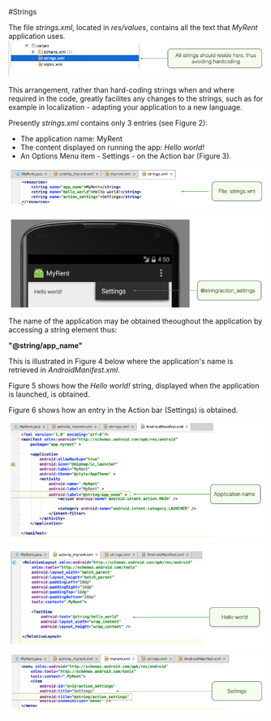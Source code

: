 #Strings

The file *strings.xml*, located in *res/values*, contains all the text that *MyRent* application uses.
![Figure 1: Avoid hardcoding strings by locating in file strings.xml](img/22.png)

This arrangement, rather than hard-coding strings when and where required in the code, greatly facilites any changes to the strings, such as for example in localization - adapting your application to a new language.

Presently *strings.xml* contains only 3 entries (see Figure 2):

- The application name: MyRent
- The content displayed on running the app: *Hello world!*
- An Options Menu item - Settings - on the Action bar (Figure 3).


![Figure 2: strings.xml](img/22a.png)

![Figure 3: Options Menu item on Action bar (Settings)](img/23.png)

The name of the application may be obtained theoughout the application by accessing a string element thus:

**"@string/app_name"**

This is illustrated in Figure 4 below where the application's name is retrieved in *AndroidManifest.xml*.

Figure 5 shows how the *Hello world!* string, displayed when the application is launched, is obtained.

Figure 6 shows how an entry in the Action bar (Settings) is obtained.

![Figure 4: AndroidManifest.xml](img/24.png)
![Figure 5: res/layout/activity_myrent.xml](img/25.png)
![Figure 6: res/menu/myrent.xml](img/26.png)
 
 


